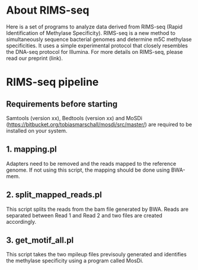 # About RIMS-seq
Here is a set of programs to analyze data derived from RIMS-seq (Rapid Identification of Methylase Specificity). 
RIMS-seq is a new method to simultaneously sequence bacterial genomes and determine m5C methylase specificities. It uses a simple experimental protocol that closely resembles the DNA-seq protocol for Illumina. For more details on RIMS-seq, please read our preprint (link).

# RIMS-seq pipeline 
## Requirements before starting
Samtools (version xx),
Bedtools (version xx)
and MoSDi (https://bitbucket.org/tobiasmarschall/mosdi/src/master/) are required to be installed on your system. 

## 1. mapping.pl
Adapters need to be removed and the reads mapped to the reference genome. If not using this script, the mapping should be done using BWA-mem.

## 2. split_mapped_reads.pl
This script splits the reads from the bam file generated by BWA. Reads are separated between Read 1 and Read 2 and two files are created accordingly.


## 3. get_motif_all.pl
This script takes the two mpileup files previsouly generated and identifies the methylase specificity using a program called MosDi. 

